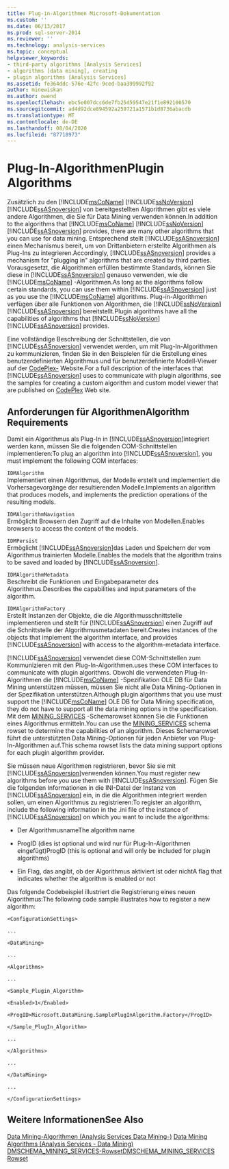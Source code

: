 ```yaml
---
title: Plug-in-Algorithmen Microsoft-Dokumentation
ms.custom: ''
ms.date: 06/13/2017
ms.prod: sql-server-2014
ms.reviewer: ''
ms.technology: analysis-services
ms.topic: conceptual
helpviewer_keywords:
- third-party algorithms [Analysis Services]
- algorithms [data mining], creating
- plugin algorithms [Analysis Services]
ms.assetid: fe364ddc-576e-42fc-9ced-baa399992f92
author: minewiskan
ms.author: owend
ms.openlocfilehash: ebc5e007dcc6de7fb25d59547e21f1e892100570
ms.sourcegitcommit: ad4d92dce894592a259721a1571b1d8736abacdb
ms.translationtype: MT
ms.contentlocale: de-DE
ms.lasthandoff: 08/04/2020
ms.locfileid: "87718973"
---
```

# <a name="plugin-algorithms"></a><span data-ttu-id="2c918-102">Plug-In-Algorithmen</span><span class="sxs-lookup"><span data-stu-id="2c918-102">Plugin Algorithms</span></span>
  <span data-ttu-id="2c918-103">Zusätzlich zu den [!INCLUDE[msCoName](../../includes/msconame-md.md)] [!INCLUDE[ssNoVersion](../../includes/ssnoversion-md.md)] [!INCLUDE[ssASnoversion](../../includes/ssasnoversion-md.md)] von bereitgestellten Algorithmen gibt es viele andere Algorithmen, die Sie für Data Mining verwenden können.</span><span class="sxs-lookup"><span data-stu-id="2c918-103">In addition to the algorithms that [!INCLUDE[msCoName](../../includes/msconame-md.md)] [!INCLUDE[ssNoVersion](../../includes/ssnoversion-md.md)] [!INCLUDE[ssASnoversion](../../includes/ssasnoversion-md.md)] provides, there are many other algorithms that you can use for data mining.</span></span> <span data-ttu-id="2c918-104">Entsprechend stellt [!INCLUDE[ssASnoversion](../../includes/ssasnoversion-md.md)] einen Mechanismus bereit, um von Drittanbietern erstellte Algorithmen als Plug-Ins zu integrieren.</span><span class="sxs-lookup"><span data-stu-id="2c918-104">Accordingly, [!INCLUDE[ssASnoversion](../../includes/ssasnoversion-md.md)] provides a mechanism for "plugging in" algorithms that are created by third parties.</span></span> <span data-ttu-id="2c918-105">Vorausgesetzt, die Algorithmen erfüllen bestimmte Standards, können Sie diese in [!INCLUDE[ssASnoversion](../../includes/ssasnoversion-md.md)] genauso verwenden, wie die [!INCLUDE[msCoName](../../includes/msconame-md.md)] -Algorithmen.</span><span class="sxs-lookup"><span data-stu-id="2c918-105">As long as the algorithms follow certain standards, you can use them within [!INCLUDE[ssASnoversion](../../includes/ssasnoversion-md.md)] just as you use the [!INCLUDE[msCoName](../../includes/msconame-md.md)] algorithms.</span></span> <span data-ttu-id="2c918-106">Plug-in-Algorithmen verfügen über alle Funktionen von Algorithmen, die [!INCLUDE[ssNoVersion](../../includes/ssnoversion-md.md)] [!INCLUDE[ssASnoversion](../../includes/ssasnoversion-md.md)] bereitstellt.</span><span class="sxs-lookup"><span data-stu-id="2c918-106">Plugin algorithms have all the capabilities of algorithms that [!INCLUDE[ssNoVersion](../../includes/ssnoversion-md.md)] [!INCLUDE[ssASnoversion](../../includes/ssasnoversion-md.md)] provides.</span></span>  
  
 <span data-ttu-id="2c918-107">Eine vollständige Beschreibung der Schnittstellen, die von [!INCLUDE[ssASnoversion](../../includes/ssasnoversion-md.md)] verwendet werden, um mit Plug-In-Algorithmen zu kommunizieren, finden Sie in den Beispielen für die Erstellung eines benutzerdefinierten Algorithmus und für benutzerdefinierte Modell-Viewer auf der [CodePlex-](https://go.microsoft.com/fwlink/?LinkID=87843) Website.</span><span class="sxs-lookup"><span data-stu-id="2c918-107">For a full description of the interfaces that [!INCLUDE[ssASnoversion](../../includes/ssasnoversion-md.md)] uses to communicate with plugin algorithms, see the samples for creating a custom algorithm and custom model viewer that are published on [CodePlex](https://go.microsoft.com/fwlink/?LinkID=87843) Web site.</span></span>  
  
## <a name="algorithm-requirements"></a><span data-ttu-id="2c918-108">Anforderungen für Algorithmen</span><span class="sxs-lookup"><span data-stu-id="2c918-108">Algorithm Requirements</span></span>  
 <span data-ttu-id="2c918-109">Damit ein Algorithmus als Plug-In in [!INCLUDE[ssASnoversion](../../includes/ssasnoversion-md.md)]integriert werden kann, müssen Sie die folgenden COM-Schnittstellen implementieren:</span><span class="sxs-lookup"><span data-stu-id="2c918-109">To plug an algorithm into [!INCLUDE[ssASnoversion](../../includes/ssasnoversion-md.md)], you must implement the following COM interfaces:</span></span>  
  
 `IDMAlgorithm`  
 <span data-ttu-id="2c918-110">Implementiert einen Algorithmus, der Modelle erstellt und implementiert die Vorhersagevorgänge der resultierenden Modelle.</span><span class="sxs-lookup"><span data-stu-id="2c918-110">Implements an algorithm that produces models, and implements the prediction operations of the resulting models.</span></span>  
  
 `IDMAlgorithmNavigation`  
 <span data-ttu-id="2c918-111">Ermöglicht Browsern den Zugriff auf die Inhalte von Modellen.</span><span class="sxs-lookup"><span data-stu-id="2c918-111">Enables browsers to access the content of the models.</span></span>  
  
 `IDMPersist`  
 <span data-ttu-id="2c918-112">Ermöglicht [!INCLUDE[ssASnoversion](../../includes/ssasnoversion-md.md)]das Laden und Speichern der vom Algorithmus trainierten Modelle.</span><span class="sxs-lookup"><span data-stu-id="2c918-112">Enables the models that the algorithm trains to be saved and loaded by [!INCLUDE[ssASnoversion](../../includes/ssasnoversion-md.md)].</span></span>  
  
 `IDMAlgorithmMetadata`  
 <span data-ttu-id="2c918-113">Beschreibt die Funktionen und Eingabeparameter des Algorithmus.</span><span class="sxs-lookup"><span data-stu-id="2c918-113">Describes the capabilities and input parameters of the algorithm.</span></span>  
  
 `IDMAlgorithmFactory`  
 <span data-ttu-id="2c918-114">Erstellt Instanzen der Objekte, die die Algorithmusschnittstelle implementieren und stellt für [!INCLUDE[ssASnoversion](../../includes/ssasnoversion-md.md)] einen Zugriff auf die Schnittstelle der Algorithmusmetadaten bereit.</span><span class="sxs-lookup"><span data-stu-id="2c918-114">Creates instances of the objects that implement the algorithm interface, and provides [!INCLUDE[ssASnoversion](../../includes/ssasnoversion-md.md)] with access to the algorithm-metadata interface.</span></span>  
  
 [!INCLUDE[ssASnoversion](../../includes/ssasnoversion-md.md)] <span data-ttu-id="2c918-115">verwendet diese COM-Schnittstellen zum Kommunizieren mit den Plug-In-Algorithmen.</span><span class="sxs-lookup"><span data-stu-id="2c918-115">uses these COM interfaces to communicate with plugin algorithms.</span></span> <span data-ttu-id="2c918-116">Obwohl die verwendeten Plug-In-Algorithmen die [!INCLUDE[msCoName](../../includes/msconame-md.md)] -Spezifikation OLE DB für Data Mining unterstützen müssen, müssen Sie nicht alle Data Mining-Optionen in der Spezifikation unterstützen.</span><span class="sxs-lookup"><span data-stu-id="2c918-116">Although plugin algorithms that you use must support the [!INCLUDE[msCoName](../../includes/msconame-md.md)] OLE DB for Data Mining specification, they do not have to support all the data mining options in the specification.</span></span> <span data-ttu-id="2c918-117">Mit dem [MINING_SERVICES](https://docs.microsoft.com/bi-reference/schema-rowsets/data-mining/dmschema-mining-services-rowset) -Schemarowset können Sie die Funktionen eines Algorithmus ermitteln.</span><span class="sxs-lookup"><span data-stu-id="2c918-117">You can use the [MINING_SERVICES](https://docs.microsoft.com/bi-reference/schema-rowsets/data-mining/dmschema-mining-services-rowset) schema rowset to determine the capabilities of an algorithm.</span></span> <span data-ttu-id="2c918-118">Dieses Schemarowset führt die unterstützten Data Mining-Optionen für jeden Anbieter von Plug-In-Algorithmen auf.</span><span class="sxs-lookup"><span data-stu-id="2c918-118">This schema rowset lists the data mining support options for each plugin algorithm provider.</span></span>  
  
 <span data-ttu-id="2c918-119">Sie müssen neue Algorithmen registrieren, bevor Sie sie mit [!INCLUDE[ssASnoversion](../../includes/ssasnoversion-md.md)]verwenden können.</span><span class="sxs-lookup"><span data-stu-id="2c918-119">You must register new algorithms before you use them with [!INCLUDE[ssASnoversion](../../includes/ssasnoversion-md.md)].</span></span> <span data-ttu-id="2c918-120">Fügen Sie die folgenden Informationen in die INI-Datei der Instanz von [!INCLUDE[ssASnoversion](../../includes/ssasnoversion-md.md)] ein, in die die Algorithmen integriert werden sollen, um einen Algorithmus zu registrieren:</span><span class="sxs-lookup"><span data-stu-id="2c918-120">To register an algorithm, include the following information in the .ini file of the instance of [!INCLUDE[ssASnoversion](../../includes/ssasnoversion-md.md)] on which you want to include the algorithms:</span></span>  
  
-   <span data-ttu-id="2c918-121">Der Algorithmusname</span><span class="sxs-lookup"><span data-stu-id="2c918-121">The algorithm name</span></span>  
  
-   <span data-ttu-id="2c918-122">ProgID (dies ist optional und wird nur für Plug-In-Algorithmen eingefügt)</span><span class="sxs-lookup"><span data-stu-id="2c918-122">ProgID (this is optional and will only be included for plugin algorithms)</span></span>  
  
-   <span data-ttu-id="2c918-123">Ein Flag, das angibt, ob der Algorithmus aktiviert ist oder nicht</span><span class="sxs-lookup"><span data-stu-id="2c918-123">A flag that indicates whether the algorithm is enabled or not</span></span>  
  
 <span data-ttu-id="2c918-124">Das folgende Codebeispiel illustriert die Registrierung eines neuen Algorithmus:</span><span class="sxs-lookup"><span data-stu-id="2c918-124">The following code sample illustrates how to register a new algorithm:</span></span>  
  
 `<ConfigurationSettings>`  
  
 `...`  
  
 `<DataMining>`  
  
 `...`  
  
 `<Algorithms>`  
  
 `...`  
  
 `<Sample_Plugin_Algorithm>`  
  
 `<Enabled>1</Enabled>`  
  
 `<ProgID>Microsoft.DataMining.SamplePlugInAlgorithm.Factory</ProgID>`  
  
 `</Sample_PlugIn_Algorithm>`  
  
 `...`  
  
 `</Algorithms>`  
  
 `...`  
  
 `</DataMining>`  
  
 `...`  
  
 `</ConfigurationSettings>`  
  
## <a name="see-also"></a><span data-ttu-id="2c918-125">Weitere Informationen</span><span class="sxs-lookup"><span data-stu-id="2c918-125">See Also</span></span>  
 <span data-ttu-id="2c918-126">[Data Mining-Algorithmen &#40;Analysis Services Data Mining-&#41;](data-mining-algorithms-analysis-services-data-mining.md) </span><span class="sxs-lookup"><span data-stu-id="2c918-126">[Data Mining Algorithms &#40;Analysis Services - Data Mining&#41;](data-mining-algorithms-analysis-services-data-mining.md) </span></span>  
 [<span data-ttu-id="2c918-127">DMSCHEMA_MINING_SERVICES-Rowset</span><span class="sxs-lookup"><span data-stu-id="2c918-127">DMSCHEMA_MINING_SERVICES Rowset</span></span>](https://docs.microsoft.com/bi-reference/schema-rowsets/data-mining/dmschema-mining-services-rowset)  
  
  
